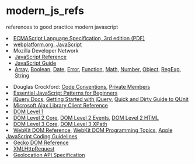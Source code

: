 # modern_js_refs
references to good practice modern javascript
<li><a href="http://www.ecma-international.org/publications/files/ECMA-ST-ARCH/ECMA-262,%203rd%20edition,%20December%201999.pdf">ECMAScript Language Specification, 3rd edition (PDF)</a></li>
<li><a href="http://docs.webplatform.org/wiki/javascript">webplatform.org: JavaScript</a></li>
<li>Mozilla Developer Network
<ul>
<li><a href="https://developer.mozilla.org/en/JavaScript/Reference">JavaScript Reference</a></li>
<li><a href="https://developer.mozilla.org/en/JavaScript/Guide">JavaScript Guide</a></li>
<li><a href="https://developer.mozilla.org/en/JavaScript/Reference/Global_Objects/Array">Array</a>, <a href="https://developer.mozilla.org/en/JavaScript/Reference/Global_Objects/Boolean">Boolean</a>, <a href="https://developer.mozilla.org/en/JavaScript/Reference/Global_Objects/Date">Date</a>, <a href="https://developer.mozilla.org/en/JavaScript/Reference/Global_Objects/Error">Error</a>, <a href="https://developer.mozilla.org/en/JavaScript/Reference/Global_Objects/Function">Function</a>, <a href="https://developer.mozilla.org/en/JavaScript/Reference/Global_Objects/Math">Math</a>, <a href="https://developer.mozilla.org/en/JavaScript/Reference/Global_Objects/Number">Number</a>, <a href="https://developer.mozilla.org/en/JavaScript/Reference/Global_Objects/Object">Object</a>, <a href="https://developer.mozilla.org/en/JavaScript/Reference/Global_Objects/RegExp">RegExp</a>, <a href="https://developer.mozilla.org/en/JavaScript/Reference/Global_Objects/String">String</a></li>
</ul>
</li>
<li>Douglas Crockford: <a href="http://javascript.crockford.com/code.html">Code Conventions</a>, <a href="http://javascript.crockford.com/private.html">Private Members</a></li>
<li><a href="http://addyosmani.com/resources/essentialjsdesignpatterns/book/">Essential JavaScript Patterns for Beginners</a></li>
<li><a href="http://docs.jquery.com/Main_Page">jQuery Docs</a>, <a href="http://docs.jquery.com/Tutorials:Getting_Started_with_jQuery">Getting Started with jQuery</a>, <a href="http://undefinedvalue.com/2009/12/06/quick-and-dirty-guide-qunit">Quick and Dirty Guide to QUnit</a></li>
<li><a href="http://msdn.microsoft.com/en-us/library/bb397536.aspx">Microsoft Ajax Library Client Reference</a></li>
<li><a href="http://www.w3.org/TR/2000/WD-DOM-Level-1-20000929/">DOM Level 1</a></li>
<li><a href="http://www.w3.org/TR/2000/REC-DOM-Level-2-Core-20001113/core.html">DOM Level 2 Core</a>, <a href="http://www.w3.org/TR/2000/REC-DOM-Level-2-Events-20001113/events.html">DOM Level 2 Events</a>, <a href="http://www.w3.org/TR/2003/REC-DOM-Level-2-HTML-20030109/html.html">DOM Level 2 HTML</a></li>
<li><a href="http://www.w3.org/TR/2004/REC-DOM-Level-3-Core-20040407/core.html">DOM Level 3 Core</a>, <a href="http://www.w3.org/TR/DOM-Level-3-XPath/xpath.html">DOM Level 3 XPath</a></li>
<li><a href="http://developer.apple.com/library/safari/#documentation/AppleApplications/Reference/WebKitDOMRef/index.html#//apple_ref/doc/uid/TP40006089">WebKit DOM Reference</a>, <a href="http://developer.apple.com/library/safari/#documentation/AppleApplications/Conceptual/SafariJSProgTopics/WebKitJavaScript.html#//apple_ref/doc/uid/TP40001483">WebKit DOM Programming Topics</a>, <a href="http://developer.apple.com/library/safari/#documentation/ScriptingAutomation/Conceptual/JSCodingGuide/Introduction/Introduction.html#//apple_ref/doc/uid/TP40006088">Apple JavaScript Coding Guidelines</a></li>
<li><a href="https://developer.mozilla.org/en/Gecko_DOM_Reference">Gecko DOM Reference</a></li>
<li><a href="http://www.w3.org/TR/XMLHttpRequest/">XMLHttpRequest</a></li>
<li><a href="http://dev.w3.org/geo/api/spec-source.html">Geolocation API Specification</a></li>
</ul>
